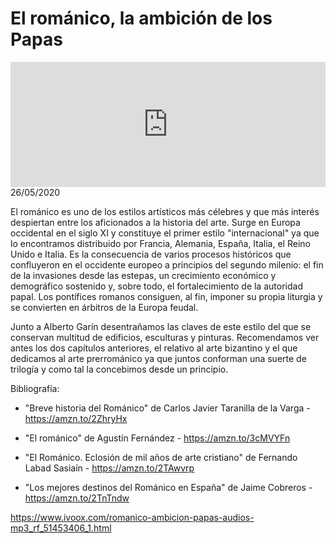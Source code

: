 # El románico, la ambición de los Papas
<iframe id='audio_88903085' frameborder='0' allowfullscreen='' scrolling='no' height='200' style='width:100%;' src='https://www.ivoox.com/player_ej_51453406_6_1.html' loading='lazy'></iframe>26/05/2020

El románico es uno de los estilos artísticos más célebres y que más interés despiertan entre los aficionados a la historia del arte. Surge en Europa occidental en el siglo XI y constituye el primer estilo "internacional" ya que lo encontramos distribuido por Francia, Alemania, España, Italia, el Reino Unido e Italia. Es la consecuencia de varios procesos históricos que confluyeron en el occidente europeo a principios del segundo milenio: el fin de la invasiones desde las estepas, un crecimiento económico y demográfico sostenido y, sobre todo, el fortalecimiento de la autoridad papal. Los pontífices romanos consiguen, al fin, imponer su propia liturgia y se convierten en árbitros de la Europa feudal.  

 Junto a Alberto Garín desentrañamos las claves de este estilo del que se conservan multitud de edificios, esculturas y pinturas. Recomendamos ver antes los dos capítulos anteriores, el relativo al arte bizantino y el que dedicamos al arte prerrománico ya que juntos conforman una suerte de trilogía y como tal la concebimos desde un principio. 

 Bibliografía:

 - "Breve historia del Románico" de Carlos Javier Taranilla de la Varga - https://amzn.to/2ZhryHx

 - "El románico" de Agustín Fernández - https://amzn.to/3cMVYFn

 - "El Románico. Eclosión de mil años de arte cristiano" de Fernando Labad Sasiaín - https://amzn.to/2TAwvrp

 - "Los mejores destinos del Románico en España" de Jaime Cobreros - https://amzn.to/2TnTndw 

 

https://www.ivoox.com/romanico-ambicion-papas-audios-mp3_rf_51453406_1.html

